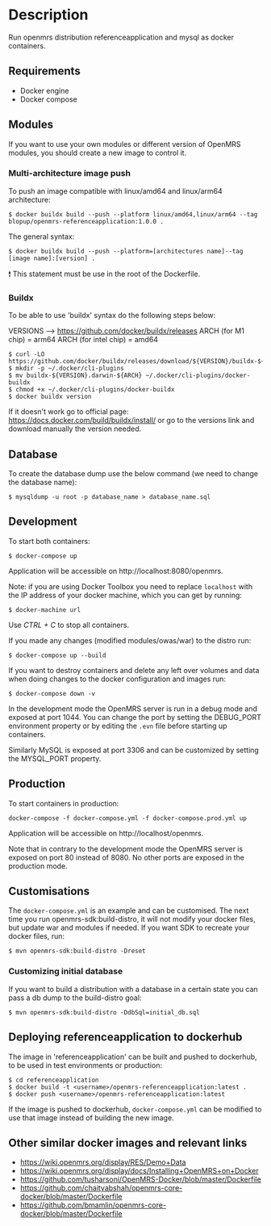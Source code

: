 # Description
Run openmrs distribution referenceapplication and mysql as docker containers.

## Requirements
  - Docker engine
  - Docker compose

## Modules 
If you want to use your own modules or different version of OpenMRS modules, you should create a new image to control it.

### Multi-architecture image push
To push an image compatible with linux/amd64 and linux/arm64 architecture: 
```
$ docker buildx build --push --platform linux/amd64,linux/arm64 --tag blopup/openmrs-referenceapplication:1.0.0 .
```

The general syntax:
```
$ docker buildx build --push --platform=[architectures name]--tag [image name]:[version] .
```

❗️ This statement must be use in the root of the Dockerfile. 

### Buildx
To be able to use 'buildx' syntax do the following steps below:

VERSIONS --> https://github.com/docker/buildx/releases
ARCH (for M1 chip) = arm64
ARCH (for intel chip) = amd64
```
$ curl -LO https://github.com/docker/buildx/releases/download/${VERSION}/buildx-${VERSION}.darwin-${ARCH}
$ mkdir -p ~/.docker/cli-plugins
$ mv buildx-${VERSION}.darwin-${ARCH} ~/.docker/cli-plugins/docker-buildx
$ chmod +x ~/.docker/cli-plugins/docker-buildx
$ docker buildx version
```

If it doesn't work go to official page: https://docs.docker.com/build/buildx/install/ or go to the versions link and download manually the version needed.

## Database
To create the database dump use the below command (we need to change the database name): 
```
$ mysqldump -u root -p database_name > database_name.sql
```
 
## Development

To start both containers:
```
$ docker-compose up
```

Application will be accessible on http://localhost:8080/openmrs.

Note: if you are using Docker Toolbox you need to replace `localhost` with the IP address of your docker machine,
which you can get by running:
```
$ docker-machine url
```

Use _CTRL + C_ to stop all containers.

If you made any changes (modified modules/owas/war) to the distro run:
```
$ docker-compose up --build
```

If you want to destroy containers and delete any left over volumes and data when doing changes to the docker
configuration and images run:
```
$ docker-compose down -v
```

In the development mode the OpenMRS server is run in a debug mode and exposed at port 1044. You can change the port by
setting the DEBUG_PORT environment property or by editing the `.evn` file before starting up containers.

Similarly MySQL is exposed at port 3306 and can be customized by setting the MYSQL_PORT property.

## Production

To start containers in production:
```
docker-compose -f docker-compose.yml -f docker-compose.prod.yml up
```

Application will be accessible on http://localhost/openmrs.

Note that in contrary to the development mode the OpenMRS server is exposed on port 80 instead of 8080.
No other ports are exposed in the production mode.

## Customisations

The `docker-compose.yml` is an example and can be customised. The next time you run openmrs-sdk:build-distro, it will
not modify your docker files, but update war and modules if needed. If you want SDK to recreate your docker files,
run:
```
$ mvn openmrs-sdk:build-distro -Dreset
```

### Customizing initial database

If you want to build a distribution with a database in a certain state you can pass a db dump to the build-distro goal:
```
$ mvn openmrs-sdk:build-distro -DdbSql=initial_db.sql
```

## Deploying referenceapplication to dockerhub

The image in 'referenceapplication' can be built and pushed to dockerhub, to be used in test environments or production:

```
$ cd referenceapplication
$ docker build -t <username>/openmrs-referenceapplication:latest .
$ docker push <username>/openmrs-referenceapplication:latest
```

If the image is pushed to dockerhub, `docker-compose.yml` can be modified to use that image
instead of building the new image.

## Other similar docker images and relevant links
- <https://wiki.openmrs.org/display/RES/Demo+Data>
- <https://wiki.openmrs.org/display/docs/Installing+OpenMRS+on+Docker>
- <https://github.com/tusharsoni/OpenMRS-Docker/blob/master/Dockerfile>
- <https://github.com/chaityabshah/openmrs-core-docker/blob/master/Dockerfile>
- <https://github.com/bmamlin/openmrs-core-docker/blob/master/Dockerfile>
